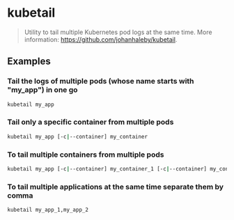 # kubetail

> Utility to tail multiple Kubernetes pod logs at the same time. More information: <https://github.com/johanhaleby/kubetail>.

## Examples

### Tail the logs of multiple pods (whose name starts with "my_app") in one go

```bash
kubetail my_app
```

### Tail only a specific container from multiple pods

```bash
kubetail my_app [-c|--container] my_container
```

### To tail multiple containers from multiple pods

```bash
kubetail my_app [-c|--container] my_container_1 [-c|--container] my_container_2
```

### To tail multiple applications at the same time separate them by comma

```bash
kubetail my_app_1,my_app_2
```
